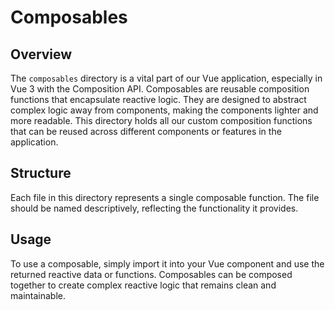# Composables

## Overview

The `composables` directory is a vital part of our Vue application, especially in Vue 3 with the Composition API. Composables are reusable composition functions that encapsulate reactive logic. They are designed to abstract complex logic away from components, making the components lighter and more readable. This directory holds all our custom composition functions that can be reused across different components or features in the application.

## Structure

Each file in this directory represents a single composable function. The file should be named descriptively, reflecting the functionality it provides.

## Usage

To use a composable, simply import it into your Vue component and use the returned reactive data or functions. Composables can be composed together to create complex reactive logic that remains clean and maintainable.
